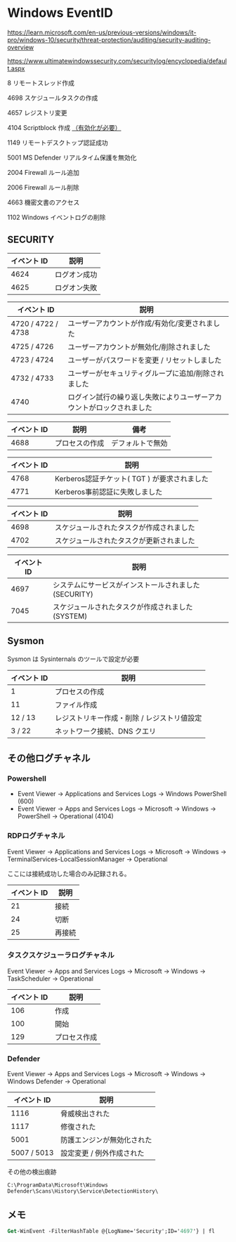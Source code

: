# Windows EventID

https://learn.microsoft.com/en-us/previous-versions/windows/it-pro/windows-10/security/threat-protection/auditing/security-auditing-overview

https://www.ultimatewindowssecurity.com/securitylog/encyclopedia/default.aspx

8 リモートスレッド作成

4698 スケジュールタスクの作成

4657 レジストリ変更

4104 Scriptblock 作成 [（有効化が必要）](https://learn.microsoft.com/en-us/powershell/module/microsoft.powershell.core/about/about_logging_windows?view=powershell-7.5#enabling-script-block-logging)

1149 リモートデスクトップ認証成功

5001 MS Defender リアルタイム保護を無効化

2004 Firewall ルール追加

2006 Firewall ルール削除

4663 機密文書のアクセス

1102 Windows イベントログの削除

## SECURITY

| イベント ID | 説明         |
| ----------- | ------------ |
| 4624        | ログオン成功 |
| 4625        | ログオン失敗 |

| イベント ID        | 説明                                                |
| ------------------ | --------------------------------------------------- |
| 4720 / 4722 / 4738 | ユーザーアカウントが作成/有効化/変更されました      |
| 4725 / 4726        | ユーザーアカウントが無効化/削除されました           |
| 4723 / 4724        | ユーザーがパスワードを変更 / リセットしました       |
| 4732 / 4733        | ユーザーがセキュリティグループに追加/削除されました |
| 4740        | ログイン試行の繰り返し失敗によりユーザーアカウントがロックされました |

| イベント ID | 説明           | 備考             |
| ----------- | -------------- | ---------------- |
| 4688        | プロセスの作成 | デフォルトで無効 |

| イベント ID        | 説明                                                |
| ------------------ | --------------------------------------------------- |
| 4768 | Kerberos認証チケット( TGT ) が要求されました      |
| 4771       | Kerberos事前認証に失敗しました           |

| イベント ID | 説明         |
| ----------- | ------------ |
| 4698        | スケジュールされたタスクが作成されました |
| 4702        | スケジュールされたタスクが更新されました |

| イベント ID | 説明         |
| ----------- | ------------ |
| 4697 | システムにサービスがインストールされました (SECURITY) |
| 7045 | スケジュールされたタスクが作成されました(SYSTEM) |

## Sysmon

Sysmon は Sysinternals のツールで設定が必要

| イベント ID | 説明                                        |
| ----------- | ------------------------------------------- |
| 1           | プロセスの作成                              |
| 11          | ファイル作成                                |
| 12 / 13     | レジストリキー作成・削除 / レジストリ値設定 |
| 3 / 22      | ネットワーク接続、DNS クエリ                |

## その他ログチャネル

### Powershell

- Event Viewer -> Applications and Services Logs -> Windows PowerShell (600)
- Event Viewer -> Apps and Services Logs -> Microsoft -> Windows -> PowerShell -> Operational (4104)


### RDPログチャネル

Event Viewer -> Applications and Services Logs -> Microsoft -> Windows -> TerminalServices-LocalSessionManager -> Operational

ここには接続成功した場合のみ記録される。

| イベント ID | 説明                                        |
| ----------- | ------------------------------------------- |
| 21           | 接続                              |
| 24          | 切断                                |
| 25     | 再接続 |

### タスクスケジューラログチャネル

Event Viewer -> Apps and Services Logs -> Microsoft -> Windows -> TaskScheduler -> Operational

| イベント ID | 説明                                        |
| ----------- | ------------------------------------------- |
| 106           | 作成                              |
| 100          | 開始                                |
| 129     | プロセス作成 |

### Defender

Event Viewer -> Apps and Services Logs -> Microsoft -> Windows -> Windows Defender -> Operational

| イベント ID | 説明                                        |
| ----------- | ------------------------------------------- |
| 1116           | 脅威検出された                              |
| 1117          | 修復された                                |
| 5001     | 防護エンジンが無効化された |
| 5007 / 5013     | 設定変更 / 例外作成された |

その他の検出痕跡
```
C:\ProgramData\Microsoft\Windows Defender\Scans\History\Service\DetectionHistory\
```

## メモ

```ps
Get-WinEvent -FilterHashTable @{LogName='Security';ID='4697'} | fl
```
